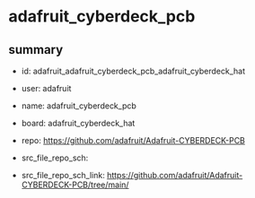 # adafruit_cyberdeck_pcb
 
## summary 
* id: adafruit_adafruit_cyberdeck_pcb_adafruit_cyberdeck_hat
* user: adafruit
* name: adafruit_cyberdeck_pcb
* board: adafruit_cyberdeck_hat
* repo: https://github.com/adafruit/Adafruit-CYBERDECK-PCB



* src_file_repo_sch: 
* src_file_repo_sch_link: https://github.com/adafruit/Adafruit-CYBERDECK-PCB/tree/main/






